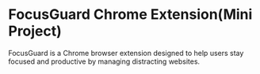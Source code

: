# FocusGuard Chrome Extension(Mini Project)

FocusGuard is a Chrome browser extension designed to help users stay focused and productive by managing distracting websites.
